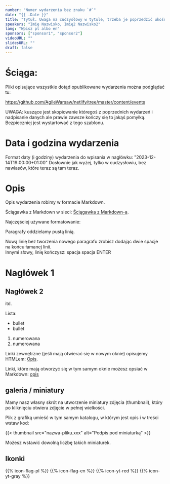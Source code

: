 ```yaml
---
number: "Numer wydarzenia bez znaku `#`"
date: "{{ .Date }}"
title: "Tytuł. Uwaga na cudzysłowy w tytule, trzeba je poprzedzić ukośnikiem \"tak\" ."
speakers: "Imię Nazwisko, Imię2 Nazwisko2"
lang: "Wpisz pl albo en"
sponsors: ["sponsor1", "sponsor2"]
videoURL: ""
slidesURL: ""
draft: false
---
```


# Ściąga:

Pliki opisujące wszystkie dotąd opublikowane wydarzenia można podglądać tu:

https://github.com/AgileWarsaw/netlify/tree/master/content/events

UWAGA: kuszące jest skopiowanie któregoś z poprzednich wydarzeń i nadpisanie danych ale prawie zawsze kończy się to jakąś pomyłką. Bezpieczniej jest wystartować z tego szablonu.


# Data i godzina wydarzenia

Format daty (i godziny) wydarzenia do wpisania w nagłówku:
 "2023-12-14T19:00:00+01:00"
Dosłownie jak wyżej, tylko w cudzysłowiu, bez nawiasów, które teraz są tam teraz.

# Opis

Opis wydarzenia robimy w formacie Markdown.

Ściągawka z Markdown w sieci:
<a href="https://learn.microsoft.com/pl-pl/training/modules/communicate-using-markdown/2-what-is-markdown" target="_blank">Ściągawka z Markdown-a</a>.

Najczęściej używane formatowanie:

Paragrafy oddzielamy pustą linią.

Nową linię bez tworzenia nowego paragrafu zrobisz dodając dwie spacje   
na końcu łamanej linii.  
Innymi słowy, linię kończysz: spacja spacja ENTER

# Nagłówek 1
## Nagłówek 2
itd.

Lista:

  * bullet
  * bullet

  1. numerowana
  2. numerowana

Linki zewnętrzne (jeśli mają otwierać się w nowym oknie) opisujemy HTMLem:
<a href="https:link" target="_blank">Opis</a>.

Linki, które mają otworzyć się w tym samym oknie możesz opsiać w Markdown: [opis](https://link)

## galeria / miniatury

Mamy nasz własny skrót na utworzenie miniatury zdjęcia (thumbnail), który po kliknięciu otwiera zdjęcie w pełnej wielkości.

Plik z grafiką umieść w tym samym katalogu, w którym jest opis i w treści wstaw kod:

{{< thumbnail src="nazwa-pliku.xxx" alt="Podpis pod miniaturką" >}}

Możesz wstawić dowolną liczbę takich miniaturek.

## Ikonki

{{% icon-flag-pl %}}
{{% icon-flag-en %}}
{{% icon-yt-red %}}
{{% icon-yt-gray %}}
